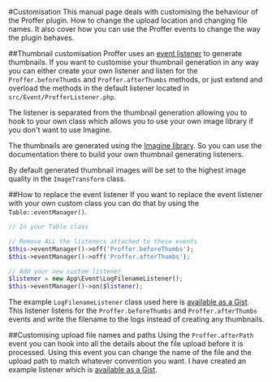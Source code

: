 #Customisation
This manual page deals with customising the behaviour of the Proffer plugin. How to change the upload location and changing
file names. It also cover how you can use the Proffer events to change the way the plugin behaves.

##Thumbnail customisation
Proffer uses an [event listener](http://book.cakephp.org/3.0/en/core-libraries/events.html) to generate thumbnails. If you 
want to customise your thumbnail generation in any way you can either create your own listener and listen for 
the `Proffer.beforeThumbs` and `Proffer.afterThumbs` methods, or just extend and overload the methods in the default 
listener located in `src/Event/ProfferListener.php`.

The listener is separated from the thumbnail generation allowing you to hook to your own class which allows you to use
your own image library if you don't want to use Imagine.

The thumbnails are generated using the [Imagine library](http://imagine.readthedocs.org/en/latest/index.html). So you can
use the documentation there to build your own thumbnail generating listeners.

By default generated thumbnail images will be set to the highest image quality in the `ImageTransform` class.

##How to replace the event listener
If you want to replace the event listener with your own custom class you can do that by using the `Table::eventManager()`.

```php
// In your Table class

// Remove ALL the listeners attached to these events
$this->eventManager()->off('Proffer.beforeThumbs');
$this->eventManager()->off('Proffer.afterThumbs');

// Add your new custom listener
$listener = new App\Event\LogFilenameListener();
$this->eventManager()->on($listener);
```

The example `LogFilenameListener` class used here is [available as a Gist](https://gist.github.com/davidyell/f6ee8013f06414997504#file-logfilenamelistener-php). 
This listener listens for the `Proffer.beforeThumbs` and `Proffer.afterThumbs` events and write the filename to the logs instead of 
creating any thumbnails.

##Customising upload file names and paths
Using the `Proffer.afterPath` event you can hook into all the details about the file upload before it is processed. Using 
this event you can change the name of the file and the upload path to match whatever convention you want. I have created 
an example listener which is [available as a Gist](https://gist.github.com/davidyell/f6ee8013f06414997504#file-uploadfilenamelistener-php).